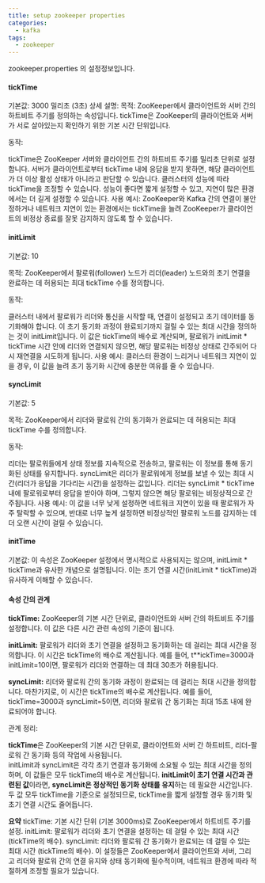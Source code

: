 ```yaml
---
title: setup zookeeper properties
categories:
  - kafka
tags: 
  - zookeeper
---
```


zookeeper.properties 의 설정정보입니다. 

#### tickTime
기본값: 3000 밀리초 (3초)
상세 설명:
목적: ZooKeeper에서 클라이언트와 서버 간의 하트비트 주기를 정의하는 속성입니다. tickTime은 ZooKeeper의 클라이언트와 서버가 서로 살아있는지 확인하기 위한 기본 시간 단위입니다.

동작:

tickTime은 ZooKeeper 서버와 클라이언트 간의 하트비트 주기를 밀리초 단위로 설정합니다. 서버가 클라이언트로부터 tickTime 내에 응답을 받지 못하면, 해당 클라이언트가 더 이상 활성 상태가 아니라고 판단할 수 있습니다.
클러스터의 성능에 따라 tickTime을 조정할 수 있습니다. 성능이 좋다면 짧게 설정할 수 있고, 지연이 많은 환경에서는 더 길게 설정할 수 있습니다.
사용 예시: ZooKeeper와 Kafka 간의 연결이 불안정하거나 네트워크 지연이 있는 환경에서는 tickTime을 늘려 ZooKeeper가 클라이언트의 비정상 종료를 잘못 감지하지 않도록 할 수 있습니다.

#### initLimit
기본값: 10  

목적: ZooKeeper에서 팔로워(follower) 노드가 리더(leader) 노드와의 초기 연결을 완료하는 데 허용되는 최대 tickTime 수를 정의합니다.

동작:

클러스터 내에서 팔로워가 리더와 통신을 시작할 때, 연결이 설정되고 초기 데이터를 동기화해야 합니다. 이 초기 동기화 과정이 완료되기까지 걸릴 수 있는 최대 시간을 정의하는 것이 initLimit입니다.
이 값은 tickTime의 배수로 계산되며, 팔로워가 initLimit * tickTime 시간 안에 리더와 연결되지 않으면, 해당 팔로워는 비정상 상태로 간주되어 다시 재연결을 시도하게 됩니다.
사용 예시: 클러스터 환경이 느리거나 네트워크 지연이 있을 경우, 이 값을 늘려 초기 동기화 시간에 충분한 여유를 줄 수 있습니다.

#### syncLimit
기본값: 5

목적: ZooKeeper에서 리더와 팔로워 간의 동기화가 완료되는 데 허용되는 최대 tickTime 수를 정의합니다.

동작:

리더는 팔로워들에게 상태 정보를 지속적으로 전송하고, 팔로워는 이 정보를 통해 동기화된 상태를 유지합니다. syncLimit은 리더가 팔로워에게 정보를 보낼 수 있는 최대 시간(리더가 응답을 기다리는 시간)을 설정하는 값입니다.
리더는 syncLimit * tickTime 내에 팔로워로부터 응답을 받아야 하며, 그렇지 않으면 해당 팔로워는 비정상적으로 간주됩니다.
사용 예시: 이 값을 너무 낮게 설정하면 네트워크 지연이 있을 때 팔로워가 자주 탈락할 수 있으며, 반대로 너무 높게 설정하면 비정상적인 팔로워 노드를 감지하는 데 더 오랜 시간이 걸릴 수 있습니다.


#### initTime
기본값: 이 속성은 ZooKeeper 설정에서 명시적으로 사용되지는 않으며, initLimit * tickTime과 유사한 개념으로 설명됩니다. 이는 초기 연결 시간(initLimit * tickTime)과 유사하게 이해할 수 있습니다.  

#### 속성 간의 관계
**tickTime:** ZooKeeper의 기본 시간 단위로, 클라이언트와 서버 간의 하트비트 주기를 설정합니다. 이 값은 다른 시간 관련 속성의 기준이 됩니다.

**initLimit:** 팔로워가 리더와 초기 연결을 설정하고 동기화하는 데 걸리는 최대 시간을 정의합니다. 이 시간은 tickTime의 배수로 계산됩니다. 예를 들어, t**ickTime=3000과 initLimit=10이면, 팔로워가 리더와 연결하는 데 최대 30초가 허용됩니다.

**syncLimit:** 리더와 팔로워 간의 동기화 과정이 완료되는 데 걸리는 최대 시간을 정의합니다. 마찬가지로, 이 시간은 tickTime의 배수로 계산됩니다. 예를 들어, tickTime=3000과 syncLimit=5이면, 리더와 팔로워 간 동기화는 최대 15초 내에 완료되어야 합니다.

관계 정리:

**tickTime**은 ZooKeeper의 기본 시간 단위로, 클라이언트와 서버 간 하트비트, 리더-팔로워 간 동기화 등의 작업에 사용됩니다.  
initLimit과 syncLimit은 각각 초기 연결과 동기화에 소요될 수 있는 최대 시간을 정의하며, 이 값들은 모두 tickTime의 배수로 계산됩니다.
**initLimit이 초기 연결 시간과 관련된 값**이라면, **syncLimit은 정상적인 동기화 상태를 유지**하는 데 필요한 시간입니다. 
두 값 모두 tickTime을 기준으로 설정되므로, tickTime을 짧게 설정할 경우 동기화 및 초기 연결 시간도 줄어듭니다.

**요약**
tickTime: 기본 시간 단위 (기본 3000ms)로 ZooKeeper에서 하트비트 주기를 설정.
initLimit: 팔로워가 리더와 초기 연결을 설정하는 데 걸릴 수 있는 최대 시간 (tickTime의 배수).
syncLimit: 리더와 팔로워 간 동기화가 완료되는 데 걸릴 수 있는 최대 시간 (tickTime의 배수).
이 설정들은 ZooKeeper에서 클라이언트와 서버, 그리고 리더와 팔로워 간의 연결 유지와 상태 동기화에 필수적이며, 네트워크 환경에 따라 적절하게 조정할 필요가 있습니다.